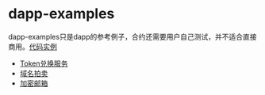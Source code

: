 # dapp-examples

dapp-examples只是dapp的参考例子，合约还需要用户自己测试，并不适合直接商用。[代码实例](./obox-exchange)

* [Token兑换服务](token-exchange.md)
* [域名拍卖](domain-auction.md)
* [加密邮箱](crypto-message.md)


